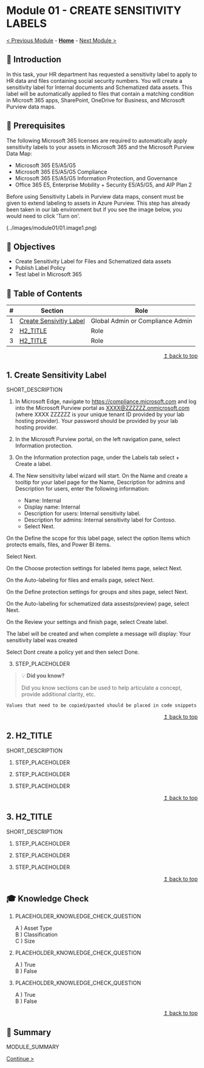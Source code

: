 # Module 01 - CREATE SENSITIVITY LABELS

[< Previous Module](../modules/module00.md) - **[Home](../README.md)** - [Next Module >](../modules/module00.md)

## :loudspeaker: Introduction

In this task, your HR department has requested a sensitivity label to apply to HR data and files containing social security numbers. You will create a sensitivity label for Internal documents and Schematized data assets.  This label will be automatically applied to files that contain a matching condition in Microsft 365 apps, SharePoint, OneDrive for Business, and Microsoft Purview data maps.

## :thinking: Prerequisites
The following Microsoft 365 licenses are required to automatically apply sensitivity labels to your assets in Microsoft 365 and the Microsoft Purview Data Map:
* Microsoft 365 E5/A5/G5
* Microsoft 365 E5/A5/G5 Compliance
* Microsoft 365 E5/A5/G5 Information Protection, and Governance
* Office 365 E5, Enterprise Mobility + Security E5/A5/G5, and AIP Plan 2

Before using Sensitivity Labels in Purview data maps, consent must be given to extend labeling to assets in Azure Purview. This step has already been taken in our lab environment but if you see the image below, you would need to click 'Turn on'.

(../images/module01/01.image1.png)

## :dart: Objectives

* Create Sensitivity Label for Files and Schematized data assets
* Publish Label Policy
* Test label in Microsoft 365

## :bookmark_tabs: Table of Contents

| #  | Section | Role |
| --- | --- | --- |
| 1 | [Create Sensivitiy Label](#1-create-sensitivity-label) | Global Admin or Compliance Admin |
| 2 | [H2_TITLE](#jump-link) | Role |
| 3 | [H2_TITLE](#jump-link) | Role |

<div align="right"><a href="#module-00---title">↥ back to top</a></div>

## 1. Create Sensitivity Label

SHORT_DESCRIPTION

1. In Microsoft Edge, navigate to https://compliance.microsoft.com and log into the Microsoft Purview portal as XXXX@ZZZZZZ.onmicrosoft.com (where XXXX ZZZZZZ is your unique tenant ID provided by your lab hosting provider). Your password should be provided by your lab hosting provider.

2. In the Microsoft Purview portal, on the left navigation pane, select Information protection.
3. On the Information protection page, under the Labels tab select + Create a label.
4. The New sensitivity label wizard will start. On the Name and create a tooltip for your label page for the Name, Description for admins and Description for users, enter the following information:

    *  Name: Internal
    *  Display name: Internal
    *  Description for users: Internal sensitivity label.
    *  Description for admins: Internal sensitivity label for Contoso.
    *  Select Next.

On the Define the scope for this label page, select the option Items which protects emails, files, and Power BI items.

Select Next.

On the Choose protection settings for labeled items page, select Next.

On the Auto-labeling for files and emails page, select Next.

On the Define protection settings for groups and sites page, select Next.

On the Auto-labeling for schematized data assests(preview) page, select Next.

On the Review your settings and finish page, select Create label.

The label will be created and when complete a message will display: Your sensitivity label was created

Select Dont create a policy yet and then select Done.



3. STEP_PLACEHOLDER

> :bulb: **Did you know?**
>
> Did you know sections can be used to help articulate a concept, provide additional clarity, etc.

```text
Values that need to be copied/pasted should be placed in code snippets
```

<div align="right"><a href="#module-00---title">↥ back to top</a></div>

## 2. H2_TITLE

SHORT_DESCRIPTION

1. STEP_PLACEHOLDER

2. STEP_PLACEHOLDER

3. STEP_PLACEHOLDER

<div align="right"><a href="#module-00---title">↥ back to top</a></div>

## 3. H2_TITLE

SHORT_DESCRIPTION

1. STEP_PLACEHOLDER

2. STEP_PLACEHOLDER

3. STEP_PLACEHOLDER

<div align="right"><a href="#module-00---title">↥ back to top</a></div>

## :mortar_board: Knowledge Check

1. PLACEHOLDER_KNOWLEDGE_CHECK_QUESTION

    A ) Asset Type  
    B ) Classification  
    C ) Size  

2. PLACEHOLDER_KNOWLEDGE_CHECK_QUESTION

    A ) True  
    B ) False  

3. PLACEHOLDER_KNOWLEDGE_CHECK_QUESTION

    A ) True  
    B ) False  

<div align="right"><a href="#module-00---title">↥ back to top</a></div>

## :tada: Summary

MODULE_SUMMARY

[Continue >](../modules/module00.md)
